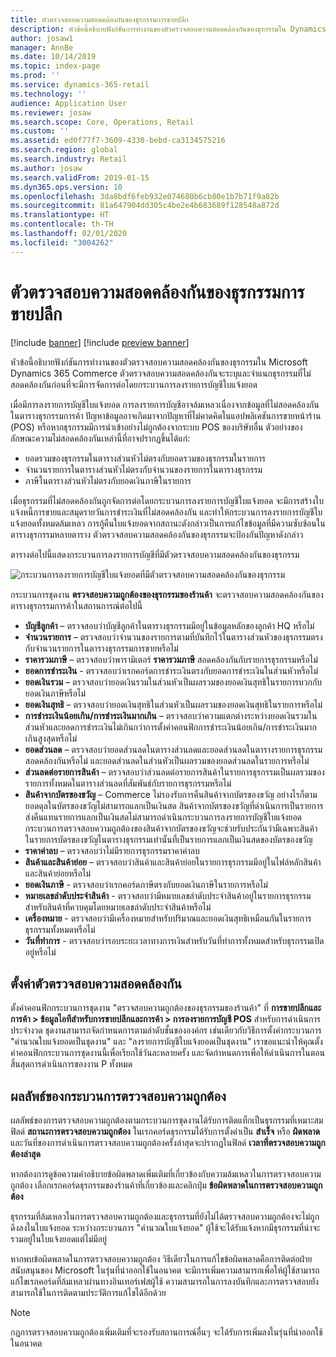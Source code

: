 ```yaml
---
title: ตัวตรวจสอบความสอดคล้องกันของธุรกรรมการขายปลีก
description: หัวข้อนี้อธิบายฟังก์ชันการทำงานของตัวตรวจสอบความสอดคล้องกันของธุรกรรมใน Dynamics 365 Commerce
author: josaw1
manager: AnnBe
ms.date: 10/14/2019
ms.topic: index-page
ms.prod: ''
ms.service: dynamics-365-retail
ms.technology: ''
audience: Application User
ms.reviewer: josaw
ms.search.scope: Core, Operations, Retail
ms.custom: ''
ms.assetid: ed0f77f7-3609-4330-bebd-ca3134575216
ms.search.region: global
ms.search.industry: Retail
ms.author: josaw
ms.search.validFrom: 2019-01-15
ms.dyn365.ops.version: 10
ms.openlocfilehash: 3da8bdf6feb932e074680b6cb80e1b7b71f9a82b
ms.sourcegitcommit: 81a647904dd305c4be2e4b683689f128548a872d
ms.translationtype: HT
ms.contentlocale: th-TH
ms.lasthandoff: 02/01/2020
ms.locfileid: "3004262"
---
```

# <a name="retail-transaction-consistency-checker"></a>ตัวตรวจสอบความสอดคล้องกันของธุรกรรมการขายปลีก


[!include [banner](includes/banner.md)]
[!include [preview banner](includes/preview-banner.md)]

หัวข้อนี้อธิบายฟังก์ชันการทำงานของตัวตรวจสอบความสอดคล้องกันของธุรกรรมใน Microsoft Dynamics 365 Commerce ตัวตรวจสอบความสอดคล้องกันจะระบุและจำแนกธุรกรรมที่ไม่สอดคล้องกันก่อนที่จะมีการจัดการต่อโดยกระบวนการลงรายการบัญชีใบแจ้งยอด

เมื่อมีการลงรายการบัญชีใบแจ้งยอด การลงรายการบัญชีอาจล้มเหลวเนื่องจากข้อมูลที่ไม่สอดคล้องกันในตารางธุรกรรมการค้า ปัญหาข้อมูลอาจเกิดมาจากปัญหาที่ไม่คาดคิดในแอปพลิเคชันการขายหน้าร้าน (POS) หรือหากธุรกรรมมีการนำเข้าอย่างไม่ถูกต้องจากระบบ POS ของบริษัทอื่น ตัวอย่างของลักษณะความไม่สอดคล้องกันเหล่านี้ที่อาจปรากฏขึ้นได้แก่: 

- ยอดรวมของธุรกรรมในตารางส่วนหัวไม่ตรงกับยอดรวมของธุรกรรมในรายการ
- จำนวนรายการในตารางส่วนหัวไม่ตรงกับจำนวนของรายการในตารางธุรกรรม
- ภาษีในตารางส่วนหัวไม่ตรงกับยอดเงินภาษีในรายการ 

เมื่อธุรกรรมที่ไม่สอดคล้องกันถูกจัดการต่อโดยกระบวนการลงรายการบัญชีใบแจ้งยอด จะมีการสร้างใบแจ้งหนี้การขายและสมุดรายวันการชำระเงินที่ไม่สอดคล้องกัน และทำให้กระบวนการลงรายการบัญชีใบแจ้งยอดทั้งหมดล้มเหลว การกู้คืนใบแจ้งยอดจากสถานะดังกล่าวเป็นการแก้ไขข้อมูลที่มีความซับซ้อนในตารางธุรกรรมหลายตาราง ตัวตรวจสอบความสอดคล้องกันของธุรกรรมจะป้องกันปัญหาดังกล่าว

ตารางต่อไปนี้แสดงกระบวนการลงรายการบัญชีที่มีตัวตรวจสอบความสอดคล้องกันของธุรกรรม

![กระบวนการลงรายการบัญชีใบแจ้งยอดที่มีตัวตรวจสอบความสอดคล้องกันของธุรกรรม](./media/validchecker.png "กระบวนการลงรายการบัญชีใบแจ้งยอดที่มีตัวตรวจสอบความสอดคล้องกันของธุรกรรมการขายปลีก")

กระบวนการชุดงาน **ตรวจสอบความถูกต้องของธุรกรรมของร้านค้า** จะตรวจสอบความสอดคล้องกันของตารางธุรกรรมการค้าในสถานการณ์ต่อไปนี้

- **บัญชีลูกค้า** – ตรวจสอบว่าบัญชีลูกค้าในตารางธุรกรรมมีอยู่ในข้อมูลหลักของลูกค้า HQ หรือไม่
- **จำนวนรายการ** – ตรวจสอบว่าจำนวนของรายการตามที่บันทึกไว้ในตารางส่วนหัวของธุรกรรมตรงกับจำนวนรายการในตารางธุรกรรมการขายหรือไม่
- **ราคารวมภาษี** – ตรวจสอบว่าพารามิเตอร์ **ราคารวมภาษี** สอดคล้องกันกับรายการธุรกรรมหรือไม่
- **ยอดการชำระเงิน** - ตรวจสอบว่าเรกคอร์ดการชำระเงินตรงกับยอดการชำระเงินในส่วนหัวหรือไม่
- **ยอดเงินรวม** – ตรวจสอบว่ายอดเงินรวมในส่วนหัวเป็นผลรวมของยอดเงินสุทธิในรายการบวกกับยอดเงินภาษีหรือไม่
- **ยอดเงินสุทธิ** – ตรวจสอบว่ายอดเงินสุทธิในส่วนหัวเป็นผลรวมของยอดเงินสุทธิในรายการหรือไม่
- **การชำระเงินน้อยเกิน/การชำระเงินมากเกิน** – ตรวจสอบว่าความแตกต่างระหว่างยอดเงินรวมในส่วนหัวและยอดการชำระเงินไม่เกินกว่าการตั้งค่าคอนฟิกการชำระเงินน้อยเกิน/การชำระเงินมากเกินสูงสุดหรือไม่
- **ยอดส่วนลด** – ตรวจสอบว่ายอดส่วนลดในตารางส่วนลดและยอดส่วนลดในตารางรายการธุรกรรมสอดคล้องกันหรือไม่ และยอดส่วนลดในส่วนหัวเป็นผลรวมของยอดส่วนลดในรายการหรือไม่
- **ส่วนลดต่อรายการสินค้า** – ตรวจสอบว่าส่วนลดต่อรายการสินค้าในรายการธุรกรรมเป็นผลรวมของรายการทั้งหมดในตารางส่วนลดที่สัมพันธ์กับรายการธุรกรรมหรือไม่
- **สินค้าจากบัตรของขวัญ** – Commerce ไม่รองรับการคืนสินค้าจากบัตรของขวัญ อย่างไรก็ตาม ยอดดุลในบัตรของขวัญไม่สามารถแลกเป็นเงินสด สินค้าจากบัตรของขวัญที่ดำเนินการเป็นรายการส่งคืนแทนรายการแลกเป็นเงินสดไม่สามารถดำเนินกระบวนการลงรายการบัญชีใบแจ้งยอด กระบวนการตรวจสอบความถูกต้องของสินค้าจากบัตรของขวัญจะช่วยรับประกันว่ามีเฉพาะสินค้าในรายการบัตรของขวัญในตารางธุรกรรมเท่านั้นที่เป็นรายการแลกเป็นเงินสดของบัตรของขวัญ
- **ราคาค่าลบ** – ตรวจสอบว่าไม่มีรายการธุรกรรมราคาค่าลบ
- **สินค้าและสินค้าย่อย** – ตรวจสอบว่าสินค้าและสินค้าย่อยในรายการธุรกรรมมีอยู่ในไฟล์หลักสินค้าและสินค้าย่อยหรือไม่
- **ยอดเงินภาษี** - ตรวจสอบว่าเรกคอร์ดภาษีตรงกับยอดเงินภาษีในรายการหรือไม่
- **หมายเลขลำดับประจำสินค้า** - ตรวจสอบว่ามีหมายเลขลำดับประจำสินค้าอยู่ในรายการธุรกรรมสำหรับสินค้าที่ควบคุมโดยหมายเลขลำดับประจำสินค้าหรือไม่
- **เครื่องหมาย** - ตรวจสอบว่ามีเครื่องหมายสำหรับปริมาณและยอดเงินสุทธิเหมือนกันในรายการธุรกรรมทั้งหมดหรือไม่
- **วันที่ทำการ** - ตรวจสอบว่ารอบระยะเวลาทางการเงินสำหรับวันที่ทำการทั้งหมดสำหรับธุรกรรมเปิดอยู่หรือไม่

## <a name="set-up-the-consistency-checker"></a>ตั้งค่าตัวตรวจสอบความสอดคล้องกัน

ตั้งค่าคอนฟิกกระบวนการชุดงาน "ตรวจสอบความถูกต้องของธุรกรรมของร้านค้า" ที่ **การขายปลีกและการค้า \> ข้อมูลไอทีสำหรับการขายปลีกและการค้า \> การลงรายการบัญชี POS** สำหรับการดำเนินการประจำงวด ชุดงานสามารถจัดกำหนดการตามลำดับชั้นขององค์กร เช่นเดียวกับวิธีการตั้งค่ากระบวนการ "คำนวณใบแจ้งยอดเป็นชุดงาน" และ "ลงรายการบัญชีใบแจ้งยอดเป็นชุดงาน" เราขอแนะนำให้คุณตั้งค่าคอนฟิกกระบวนการชุดงานนี้เพื่อเรียกใช้วันละหลายครั้ง และจัดกำหนดการเพื่อให้ดำเนินการในตอนสิ้นสุดการดำเนินการของงาน P ทั้งหมด

## <a name="results-of-validation-process"></a>ผลลัพธ์ของกระบวนการตรวจสอบความถูกต้อง

ผลลัพธ์ของการตรวจสอบความถูกต้องตามกระบวนการชุดงานได้รับการติดแท็กเป็นธุรกรรมที่เหมาะสม ฟิลด์ **สถานะการตรวจสอบความถูกต้อง** ในเรกคอร์ดธุรกรรมได้รับการตั้งค่าเป็น **สำเร็จ** หรือ **ผิดพลาด** และวันที่ของการดำเนินการตรวจสอบความถูกต้องครั้งล่าสุดจะปรากฏในฟิลด์ **เวลาที่ตรวจสอบความถูกต้องล่าสุด**

หากต้องการดูข้อความคำอธิบายข้อผิดพลาดเพิ่มเติมที่เกี่ยวข้องกับความล้มเหลวในการตรวจสอบความถูกต้อง เลือกเรกคอร์ดธุรกรรมของร้านค้าที่เกี่ยวข้องและคลิกปุ่ม **ข้อผิดพลาดในการตรวจสอบความถูกต้อง**

ธุรกรรมที่ล้มเหลวในการตรวจสอบความถูกต้องและธุรกรรมที่ยังไม่ได้ตรวจสอบความถูกต้องจะไม่ถูกดึงลงในใบแจ้งยอด ระหว่างกระบวนการ "คำนวณใบแจ้งยอด" ผู้ใช้จะได้รับแจ้งหากมีธุรกรรมที่น่าจะรวมอยู่ในใบแจ้งยอดแต่ไม่มีอยู่

หากพบข้อผิดพลาดในการตรวจสอบความถูกต้อง วิธีเดียวในการแก้ไขข้อผิดพลาดคือการติดต่อฝ่ายสนับสนุนของ Microsoft ในรุ่นที่นำออกใช้ในอนาคต จะมีการเพิ่มความสามารถเพื่อให้ผู้ใช้สามารถแก้ไขเรกคอร์ดที่ล้มเหลวผ่านทางอินเทอร์เฟสผู้ใช้ ความสามารถในการลงบันทึกและการตรวจสอบยังสามารถใช้ในการติดตามประวัติการแก้ไขได้อีกด้วย

> [!NOTE]
> กฎการตรวจสอบความถูกต้องเพิ่มเติมที่จะรองรับสถานการณ์อื่นๆ จะได้รับการเพิ่มลงในรุ่นที่นำออกใช้ในอนาคต
